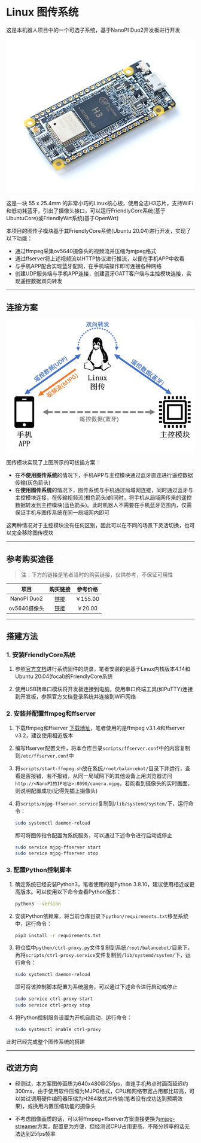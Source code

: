 # Linux 图传系统

这是本机器人项目中的一个可选子系统，基于NanoPI Duo2开发板进行开发

![NanoPI](readme-img/nanopi.png)

这是一块 55 x 25.4mm 的非常小巧的Linux核心板，使用全志H3芯片，支持WiFi和低功耗蓝牙，引出了摄像头接口，可以运行FriendlyCore系统(基于UbuntuCore)或FriendlyWrt系统(基于OpenWrt)

本项目的图传子模块基于其FriendlyCore系统(Ubuntu 20.04)进行开发，实现了以下功能：

- 通过ffmpeg采集ov5640摄像头的视频流并压缩为mjpeg格式
- 通过ffserver将上述视频流以HTTP协议进行推流，以便在手机APP中收看
- 与手机APP配合实现蓝牙配网，在手机端操作即可连接各种网络
- 创建UDP服务端与手机APP连接，创建蓝牙GATT客户端与主控模块连接，实现遥控数据双向转发

---

## 连接方案

![连接方案](readme-img/connect.png)

图传模块实现了上图所示的可拔插方案：

 - 在**不使用图传系统**的情况下，手机APP与主控模块通过蓝牙直连进行遥控数据传输(灰色箭头)
 - 在**使用图传系统**的情况下，图传系统与手机通过局域网连接，同时通过蓝牙与主控模块连接，在传输视频流(橙色箭头)的同时，将手机从局域网传来的遥控数据转发到主控模块(蓝色箭头)。此时机器人不需要在手机蓝牙范围内，仅需保证手机与图传系统在同一局域网内即可

这两种情况对于主控模块没有任何区别，因此可以在不同的场景下灵活切换，也可以完全移除图传模块

---

## 参考购买途径

> 注：下方的链接是笔者当时的购买链接，仅供参考，不保证可用性

| 项目 | 购买链接 | 参考价格 |
| :--: | :------: | :------: |
| NanoPI Duo2 | [链接](https://item.taobao.com/item.htm?spm=a1z09.2.0.0.67002e8dunEQwK&id=669016013822) | ￥155.00 |
| ov5640摄像头 | [链接](https://item.taobao.com/item.htm?spm=a1z09.2.0.0.67002e8dunEQwK&id=676065308445) | ￥20.00 |

---

## 搭建方法

### 1. 安装FriendlyCore系统

1. 参照[官方文档](https://wiki.friendlyelec.com/wiki/index.php/NanoPi_Duo2/zh)进行系统固件的烧录，笔者安装的是基于Linux内核版本4.14和Ubuntu 20.04(focal)的FriendlyCore系统

2. 使用USB转串口模块将开发板连接到电脑，使用串口终端工具(如PuTTY)连接到开发板，参照官方文档登录系统并连接到WiFi网络

### 2. 安装并配置ffmpeg和ffserver

1. 下载ffmpeg和ffserver [下载地址](https://ffbinaries.com/downloads)，笔者使用的是ffmpeg v3.1.4和ffserver v3.2，建议使用相近版本

2. 编写ffserver配置文件，将本仓库目录`scripts/ffserver.conf`中的内容复制到`/etc/ffserver.conf`中

3. 将`scripts/start-ffmpeg.sh`放在系统`/root/balancebot/`目录下并运行，查看是否报错，若不报错，从同一局域网下的其他设备上用浏览器访问`http://<NanoPI的IP地址>:8090/camera.mjpg`，若能看到摄像头的实时画面，则说明配置成功(记得先插上摄像头)

4. 将`scripts/mjpg-ffserver.service`复制到`/lib/systemd/system/`下，运行命令：

	```bash
	sudo systemctl daemon-reload
	```

	即可将图传指令配置为系统服务，可以通过下述命令进行启动或停止
	
	```bash
	sudo service mjpg-ffserver start
	sudo service mjpg-ffserver stop
	```

### 3. 配置Python控制脚本

1. 确定系统已经安装Python3，笔者使用的是Python 3.8.10，建议使用相近或更高版本。可以使用以下命令查看Python版本：

	```bash
	python3 --version
	```

2. 安装Python依赖库，将当前仓库目录下`python/requirements.txt`移至系统中，运行命令：

	```bash
	pip3 install -r requirements.txt
	```

3. 将仓库中`python/ctrl-proxy.py`文件复制到系统`/root/balancebot/`目录下，再将`scripts/ctrl-proxy.service`文件复制到`/lib/systemd/system/`下，运行命令：

	```bash
	sudo systemctl daemon-reload
	```

	即可将该控制脚本配置为系统服务，可以通过下述命令进行启动或停止
	
	```bash
	sudo service ctrl-proxy start
	sudo service ctrl-proxy stop
	```

4. 将Python控制服务设置为开机自启动，运行命令：

	```bash
	sudo systemctl enable ctrl-proxy
	```

此时已经完成整个图传系统的搭建

---

## 改进方向

- 经测试，本方案图传画质为640x480@25fps，直连手机热点时画面延迟约300ms，由于使用软件压缩为MJPG格式，CPU和网络带宽占用都比较高，可以尝试调用硬件编码器压缩为H264格式并传输(笔者没有成功达到预期效果)，或换用内置压缩功能的摄像头

- 不考虑图像画质的话，可以将ffmpeg+ffserver方案直接更换为[mjpg-streamer](https://github.com/jacksonliam/mjpg-streamer)方案，配置更为方便，但经测试CPU占用更高，不降分辨率的话无法达到25fps帧率
